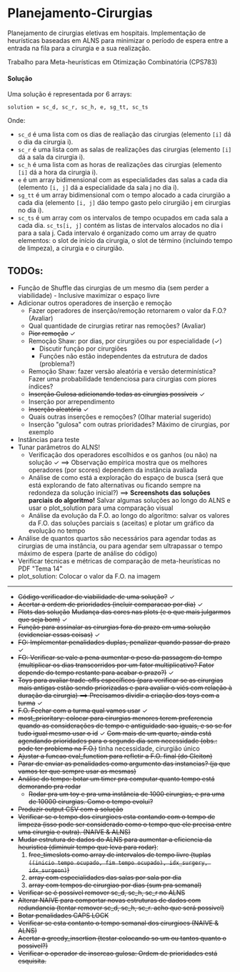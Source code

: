 # Planejamento-Cirurgias
Planejamento de cirurgias eletivas em hospitais. Implementação de heurísticas 
baseadas em ALNS para minimizar o período de espera entre a entrada na fila para 
a cirurgia e a sua realização.

Trabalho para Meta-heurísticas em Otimização Combinatória (CPS783)

#### Solução
Uma solução é representada por 6 arrays:

``` 
solution = sc_d, sc_r, sc_h, e, sg_tt, sc_ts 
```

Onde: 
- `sc_d` é uma lista com os dias de realiação das cirurgias (elemento 
`[i]` dá o dia da cirurgia i).
- `sc_r` é uma lista com as salas de realizações das cirurgias (elemento 
`[i]` dá a sala da cirurgia i).
- `sc_h` é uma lista com as horas de realizações das cirurgias (elemento 
`[i]` dá a hora da cirurgia i).
- `e` é um array bidimensional com as especialidades das salas a cada dia 
(elemento `[i, j]` dá a especialidade da sala j no dia i).
- `sg_tt` é um array bidimensional com o tempo alocado a cada cirurgião a 
cada dia (elemento `[i, j]` dáo tempo gasto pelo cirurgião j em cirurgias 
no dia i).
- `sc_ts` é um array com os intervalos de tempo ocupados em cada sala a 
cada dia. `sc_ts[i, j]` contém as listas de intervalos alocados no dia i 
para a sala j. Cada intervalo é organizado como um array de quatro 
elementos: o slot de início da cirurgia, o slot de término (incluindo 
tempo de limpeza), a cirurgia e o cirurgião.





## TODOs:
- Função de Shuffle das cirurgias de um mesmo dia (sem perder a viabilidade) - 
Inclusive maximizar o espaço livre
- Adicionar outros operadores de inserção e remoção
    - Fazer operadores de inserção/remoção retornarem o valor da F.O.? (Avaliar)
	- Qual quantidade de cirurgias retirar nas remoções? (Avaliar)
    - ~~Pior remoção~~ ✓
    - Remoção Shaw: por dias, por cirurgiões ou por especialidade (✓)
        * Discutir função por cirurgiões
        * Funções não estão independentes da estrutura de dados (problema?)
    - Remoção Shaw: fazer versão aleatória e versão determinística? Fazer uma probabilidade 
    tendenciosa para cirurgias com piores índices?
    - ~~Inserção Gulosa adicionando todas as cirurgias possíveis~~ ✓
    - Inserção por arrependimento
    - ~~Inserção aleatória~~ ✓
    - Quais outras inserções e remoções? (Olhar material sugerido)
    - Inserção "gulosa" com outras prioridades? Máximo de cirurgias, por exemplo
- Instâncias para teste
- Tunar parâmetros do ALNS!
    - Verificação dos operadores escolhidos e os ganhos (ou não) na solução ✓ 
        ⟹ Observação empírica mostra que os melhores operadores (por scores) dependem da 
        instância avaliada
    - Análise de como está a exploração do espaço de busca (será que está explorando de fato 
    alternativas ou ficando sempre na redondeza da solução inicial?)
        ⟹ **Screenshots das soluções parciais do algoritmo!** Salvar algumas soluções ao 
        longo do ALNS e usar o plot_solution para uma comparação visual
    - Análise da evolução da F.O. ao longo do algoritmo: salvar os valores da F.O. das 
    soluções parciais s (aceitas) e plotar um gráfico da evolução no tempo
- Análise de quantos quartos são necessários para agendar todas as cirurgias de uma instância, 
ou para agendar sem ultrapassar o tempo máximo de espera (parte de análise do código)
- Verificar técnicas e métricas de comparação de meta-heurísticas no PDF "Tema 14"
- plot_solution: Colocar o valor da F.O. na imagem

---

- ~~Código verificador de viabilidade de uma solução?~~ ✓
- ~~Acertar a ordem de prioridades (incluir comparacao por dia)~~ ✓
- ~~Plots das solução~~ ~~Mudança das cores nas plots (e o que mais julgarmos que seja bom)~~  ✓
- ~~Função para assinalar as cirurgias fora do prazo em uma solução (evidenciar essas coisas)~~ ✓
- ~~FO: Implementar penalidades duplas, penalizar quando passar do prazo~~ ✓
- ~~FO: Verificar se vale a pena aumentar o peso da passagem do tempo (multiplicar os dias transcorridos por um fator multiplicativo? Fator depende do tempo restante para acabar o prazo?)~~ ✓
- ~~Toys para avaliar trade-offs específicos (para verificar se as cirurgias mais antigas estão sendo priorizadas e para avaliar o viés com relação à duração da cirurgia)  ==> Precisamos dividir a criação dos toys com a turma~~ ✓
- ~~F.O. Fechar com a turma qual vamos usar~~ ✓
- ~~most_prioritary: colocar para cirurgias menores terem preferencia quando as considerações de tempo e antiguidade sao iguais, e so se for tudo igual mesmo usar o id~~ ✓
~~Com mais de um quarto, ainda está agendando prioridades para o segundo dia sem necessidade (obs.: pode ter problema na F.O.)~~ tinha necessidade, cirurgião único
- ~~Ajustar a funcao eval_function para refletir a F.O. final (do Cleiton)~~
- ~~Parar de enviar as penalidades como argumento das instancias? (ja que vamos ter que sempre usar as mesmas)~~ 
- ~~Análise do tempo: botar um timer pra computar quanto tempo está demorando pra rodar~~
    - ~~Rodar pra um toy e pra uma instância de 1000 cirurgias, e pra uma de 10000 cirurgias. Como o tempo evolui?~~
- ~~Produzir output CSV com a solução~~
- ~~Verificar se o tempo dos cirurgioes esta contando com o tempo de limpeza (isso pode ser considerado como o tempo que ele precisa entre uma cirurgia e outra). (NAIVE & ALNS)~~
- ~~Mudar estrutura de dados do ALNS para aumentar a eficiencia da heuristica (diminuir tempo que leva para rodar)~~: 
    1. ~~free_timeslots como array de intervalos de tempo livre (tuplas `((inicio tempo ocupado, fim tempo ocupado), idx_surgery, idx_surgeon)`)~~
    2. ~~array com especialidades das salas por sala por dia~~
    3. ~~array com tempos de cirurgiao por dias (sum pra semanal)~~
- ~~Verificar se é possível remover sc_d, sc_h, sc_r no ALNS~~
- ~~Alterar NAIVE para comportar novas estruturas de dados com redundancia (tentar remover sc_d, sc_h, sc_r. acho que será possivel)~~ 
- ~~Botar penalidades CAPS LOCK~~
- ~~Verificar se esta contanto o tempo semanal dos cirurgioes (NAIVE & ALNS)~~
- ~~Acertar a greedy_insertion (testar colocando so um ou tantos quanto o possivel?)~~
- ~~Verificar o operador de insercao gulosa: Ordem de prioridades está esquisita.~~ 